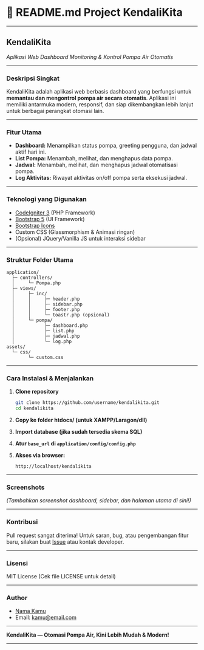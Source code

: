 # 📘 **README.md Project KendaliKita**

---

## **KendaliKita**

*Aplikasi Web Dashboard Monitoring & Kontrol Pompa Air Otomatis*

---

### **Deskripsi Singkat**

KendaliKita adalah aplikasi web berbasis dashboard yang berfungsi untuk **memantau dan mengontrol pompa air secara otomatis**.
Aplikasi ini memiliki antarmuka modern, responsif, dan siap dikembangkan lebih lanjut untuk berbagai perangkat otomasi lain.

---

### **Fitur Utama**

* **Dashboard:**
  Menampilkan status pompa, greeting pengguna, dan jadwal aktif hari ini.
* **List Pompa:**
  Menambah, melihat, dan menghapus data pompa.
* **Jadwal:**
  Menambah, melihat, dan menghapus jadwal otomatisasi pompa.
* **Log Aktivitas:**
  Riwayat aktivitas on/off pompa serta eksekusi jadwal.

---

### **Teknologi yang Digunakan**

* [CodeIgniter 3](https://codeigniter.com/) (PHP Framework)
* [Bootstrap 5](https://getbootstrap.com/) (UI Framework)
* [Bootstrap Icons](https://icons.getbootstrap.com/)
* Custom CSS (Glassmorphism & Animasi ringan)
* (Opsional) JQuery/Vanilla JS untuk interaksi sidebar

---

### **Struktur Folder Utama**

```
application/
  ├─ controllers/
  │     └─ Pompa.php
  ├─ views/
  │     ├─ inc/
  │     │     ├─ header.php
  │     │     ├─ sidebar.php
  │     │     ├─ footer.php
  │     │     └─ toastr.php (opsional)
  │     └─ pompa/
  │           ├─ dashboard.php
  │           ├─ list.php
  │           ├─ jadwal.php
  │           └─ log.php
assets/
  └─ css/
        └─ custom.css
```

---

### **Cara Instalasi & Menjalankan**

1. **Clone repository**

   ```sh
   git clone https://github.com/username/kendalikita.git
   cd kendalikita
   ```
2. **Copy ke folder htdocs/ (untuk XAMPP/Laragon/dll)**
3. **Import database (jika sudah tersedia skema SQL)**
4. **Atur `base_url` di `application/config/config.php`**
5. **Akses via browser:**

   ```
   http://localhost/kendalikita
   ```

---

### **Screenshots**

*(Tambahkan screenshot dashboard, sidebar, dan halaman utama di sini!)*

---

### **Kontribusi**

Pull request sangat diterima!
Untuk saran, bug, atau pengembangan fitur baru, silakan buat [Issue](https://github.com/username/kendalikita/issues) atau kontak developer.

---

### **Lisensi**

MIT License
(Cek file LICENSE untuk detail)

---

### **Author**

* [Nama Kamu](https://github.com/abdul-kuswardanu)
* Email: [kamu@email.com](mailto:mynameisabdul14@gmail.com)

---

**KendaliKita — Otomasi Pompa Air, Kini Lebih Mudah & Modern!**

---
